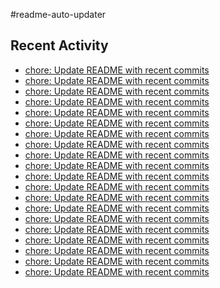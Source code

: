 #readme-auto-updater

## Recent Activity
<!-- LATEST_COMMITS:START -->
- [chore: Update README with recent commits](https://github.com/NEO1717/readme-auto-updater/commit/eba32a05f96b0836a3e079ffb3f35a627bf5679c)
- [chore: Update README with recent commits](https://github.com/NEO1717/readme-auto-updater/commit/1b618bac03e6c1debd5cf95d6842aaf9ea4ba459)
- [chore: Update README with recent commits](https://github.com/NEO1717/readme-auto-updater/commit/526493bfcd36a4b52c7894cfaa6f2b94a0014ac0)
- [chore: Update README with recent commits](https://github.com/NEO1717/readme-auto-updater/commit/b5e06e03d85d4113c9b3af98b1163127d58f381f)
- [chore: Update README with recent commits](https://github.com/NEO1717/readme-auto-updater/commit/b0322e14fa076b8ba8800f9b77d24f33f7a463ed)
- [chore: Update README with recent commits](https://github.com/NEO1717/readme-auto-updater/commit/21f7a1e16383f492ebb1b92fc8e373ce89107340)
- [chore: Update README with recent commits](https://github.com/NEO1717/readme-auto-updater/commit/4ee1a296187af1bb34bf4652927b1175787ee1d0)
- [chore: Update README with recent commits](https://github.com/NEO1717/readme-auto-updater/commit/d7759c59544d74efba60ef82b1ca2fc8230e292f)
- [chore: Update README with recent commits](https://github.com/NEO1717/readme-auto-updater/commit/41a89f60ac32726948066b2a541064aa62a5329e)
- [chore: Update README with recent commits](https://github.com/NEO1717/readme-auto-updater/commit/1c156b3f620549d222a5cf43447d30f9d4b7385a)
- [chore: Update README with recent commits](https://github.com/NEO1717/readme-auto-updater/commit/e9306424baf646431aa5b224c6fad3875876460d)
- [chore: Update README with recent commits](https://github.com/NEO1717/readme-auto-updater/commit/adda5a3a73ae26c0bf03f9110e48558c778bc648)
- [chore: Update README with recent commits](https://github.com/NEO1717/readme-auto-updater/commit/84a6f51b147c719a6d2105102503d3898cd64bfa)
- [chore: Update README with recent commits](https://github.com/NEO1717/readme-auto-updater/commit/93171bcb505439a31fe945abde84212db69a1b9e)
- [chore: Update README with recent commits](https://github.com/NEO1717/readme-auto-updater/commit/401585f0a64c94a8c1f39d1e0fa5413afd0762b7)
- [chore: Update README with recent commits](https://github.com/NEO1717/readme-auto-updater/commit/c13a0259859c1b74bc2854623352e85795baff21)
- [chore: Update README with recent commits](https://github.com/NEO1717/readme-auto-updater/commit/bfadf385566ba8e42a3c2328b8618987e215574c)
- [chore: Update README with recent commits](https://github.com/NEO1717/readme-auto-updater/commit/37b9bee53bcaa56eea36e1b2646d723c7ac81a98)
- [chore: Update README with recent commits](https://github.com/NEO1717/readme-auto-updater/commit/1f16bcb8d5c429fe5a177430bd1d9deb3d90cac6)
- [chore: Update README with recent commits](https://github.com/NEO1717/readme-auto-updater/commit/a3cac2ddf42a1059c680699157b789b3af2c8b9d)
<!-- LATEST_COMMITS:END -->


